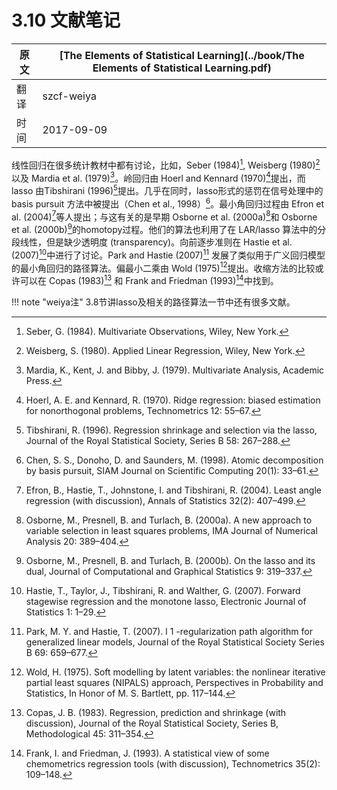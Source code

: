 # 3.10 文献笔记

| 原文   | [The Elements of Statistical Learning](../book/The Elements of Statistical Learning.pdf) |
| ---- | ---------------------------------------- |
| 翻译   | szcf-weiya                               |
| 时间   | 2017-09-09                    |

线性回归在很多统计教材中都有讨论，比如，Seber (1984)[^1], Weisberg (1980)[^2] 以及 Mardia et al. (1979)[^3]。岭回归由 Hoerl and Kennard (1970)[^4]提出，而 lasso 由Tibshirani (1996)[^5]提出。几乎在同时，lasso形式的惩罚在信号处理中的 basis pursuit 方法中被提出（Chen et al., 1998）[^6]。最小角回归过程由 Efron et al. (2004)[^7]等人提出；与这有关的是早期 Osborne et al. (2000a)[^8]和 Osborne et al. (2000b)[^9]的homotopy过程。他们的算法也利用了在 LAR/lasso 算法中的分段线性，但是缺少透明度 (transparency)。向前逐步准则在 Hastie et al. (2007)[^10]中进行了讨论。Park and Hastie (2007)[^11] 发展了类似用于广义回归模型的最小角回归的路径算法。偏最小二乘由 Wold (1975)[^12]提出。收缩方法的比较或许可以在 Copas (1983)[^13] 和 Frank and Friedman (1993)[^14]中找到。

!!! note "weiya注"
    3.8节讲lasso及相关的路径算法一节中还有很多文献。

[^1]: Seber, G. (1984). Multivariate Observations, Wiley, New York.
[^2]: Weisberg, S. (1980). Applied Linear Regression, Wiley, New York.
[^3]: Mardia, K., Kent, J. and Bibby, J. (1979). Multivariate Analysis, Academic Press.
[^4]: Hoerl, A. E. and Kennard, R. (1970). Ridge regression: biased estimation for nonorthogonal problems, Technometrics 12: 55–67.
[^5]: Tibshirani, R. (1996). Regression shrinkage and selection via the lasso, Journal of the Royal Statistical Society, Series B 58: 267–288.
[^6]: Chen, S. S., Donoho, D. and Saunders, M. (1998). Atomic decomposition by basis pursuit, SIAM Journal on Scientific Computing 20(1): 33–61.
[^7]: Efron, B., Hastie, T., Johnstone, I. and Tibshirani, R. (2004). Least angle regression (with discussion), Annals of Statistics 32(2): 407–499.
[^8]: Osborne, M., Presnell, B. and Turlach, B. (2000a). A new approach to variable selection in least squares problems, IMA Journal of Numerical Analysis 20: 389–404.
[^9]: Osborne, M., Presnell, B. and Turlach, B. (2000b). On the lasso and its dual, Journal of Computational and Graphical Statistics 9: 319–337.
[^10]: Hastie, T., Taylor, J., Tibshirani, R. and Walther, G. (2007). Forward stagewise regression and the monotone lasso, Electronic Journal of Statistics 1: 1–29.
[^11]: Park, M. Y. and Hastie, T. (2007). l 1 -regularization path algorithm for generalized linear models, Journal of the Royal Statistical Society Series B 69: 659–677.
[^12]: Wold, H. (1975). Soft modelling by latent variables: the nonlinear iterative partial least squares (NIPALS) approach, Perspectives in Probability and Statistics, In Honor of M. S. Bartlett, pp. 117–144.
[^13]: Copas, J. B. (1983). Regression, prediction and shrinkage (with discussion), Journal of the Royal Statistical Society, Series B, Methodological 45: 311–354.
[^14]: Frank, I. and Friedman, J. (1993). A statistical view of some chemometrics regression tools (with discussion), Technometrics 35(2): 109–148.

